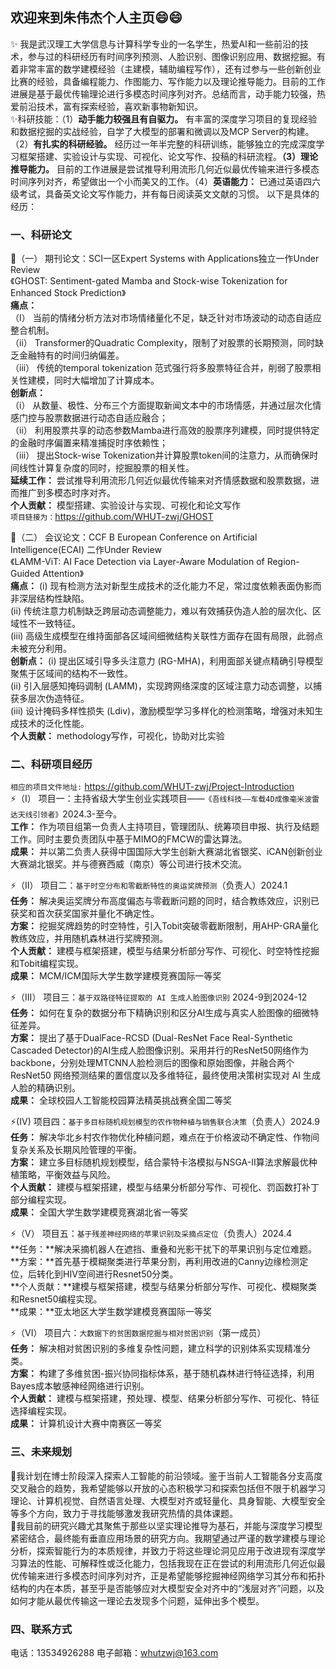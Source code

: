 ## 欢迎来到朱伟杰个人主页😄😄
✨  我是武汉理工大学信息与计算科学专业的一名学生，热爱AI和一些前沿的技术，参与过的科研经历有时间序列预测、人脸识别、图像识别应用、数据挖掘。有着非常丰富的数学建模经验（主建模，辅助编程写作），还有过参与一些创新创业比赛的经验，具备编程能力、作图能力、写作能力以及理论推导能力。目前的工作进展是基于最优传输理论进行多模态时间序列对齐。总结而言，动手能力较强，热爱前沿技术，富有探索经验，喜欢新事物新知识。<br>
✨科研技能：（1）**动手能力较强且有自驱力。** 有丰富的深度学习项目的复现经验和数据挖掘的实战经验，自学了大模型的部署和微调以及MCP Server的构建。（2）**有扎实的科研经验。** 经历过一年半完整的科研训练，能够独立的完成深度学习框架搭建、实验设计与实现、可视化、论文写作、投稿的科研流程。**（3）理论推导能力。** 目前的工作进展是尝试推导利用流形几何近似最优传输来进行多模态时间序列对齐，希望做出一个小而美又的工作。（4）**英语能力：** 已通过英语四六级考试，具备英文论文写作能力，并有每日阅读英文文献的习惯。 以下是具体的经历：<br>


### 一、科研论文
💬（一） 期刊论文：SCI一区Expert Systems with Applications独立一作Under Review<br> 《GHOST: Sentiment-gated Mamba and Stock-wise Tokenization for Enhanced Stock Prediction》<br>
**痛点：** <br>
（I） 当前的情绪分析方法对市场情绪量化不足，缺乏针对市场波动的动态自适应整合机制。<br>
（ii） Transformer的Quadratic Complexity，限制了对股票的长期预测，同时缺乏金融特有的时间归纳偏差。<br>
（iii） 传统的temporal tokenization 范式强行将多股票特征合并，削弱了股票相关性建模，同时大幅增加了计算成本。<br>
**创新点：** <br>
（i） 从数量、极性、分布三个方面提取新闻文本中的市场情感，并通过层次化情感门控与股票数据进行动态自适应融合；<br>
（ii） 利用股票共享的动态参数Mamba进行高效的股票序列建模，同时提供特定的金融时序偏置来精准捕捉时序依赖性；<br>
（iii） 提出Stock-wise Tokenization并计算股票token间的注意力，从而确保时间线性计算复杂度的同时，挖掘股票的相关性。<br>
**延续工作：** 尝试推导利用流形几何近似最优传输来对齐情感数据和股票数据，进而推广到多模态时序对齐。<br>
**个人贡献：** 模型搭建、实验设计与实现、可视化和论文写作<br>
```项目链接为：```https://github.com/WHUT-zwj/GHOST <br>

💬（二） 会议论文：CCF B European Conference on Artificial Intelligence(ECAI) 二作Under Review<br>
《LAMM-ViT: AI Face Detection via Layer-Aware Modulation of Region-Guided Attention》<br>
**痛点：** 
(i) 现有检测方法对新型生成技术的泛化能力不足，常过度依赖表面伪影而非深层结构性缺陷。<br>
(ii) 传统注意力机制缺乏跨层动态调整能力，难以有效捕获伪造人脸的层次化、区域性不一致特征。<br>
(iii) 高级生成模型在维持面部各区域间细微结构关联性方面存在固有局限，此弱点未被充分利用。<br>
**创新点：** 
(i) 提出区域引导多头注意力 (RG-MHA)，利用面部关键点精确引导模型聚焦于区域间的结构不一致性。<br>
(ii) 引入层感知掩码调制 (LAMM)，实现跨网络深度的区域注意力动态调整，以捕获多层次伪造特征。<br>
(iii) 设计掩码多样性损失 (Ldiv)，激励模型学习多样化的检测策略，增强对未知生成技术的泛化性能。<br>
**个人贡献：** methodology写作，可视化，协助对比实验


### 二、科研项目经历<br>
```相应的项目文件地址:``` https://github.com/WHUT-zwj/Project-Introduction <br>
⚡（I） 项目一：主持省级大学生创业实践项目——```《吾线科技——车载4D成像毫米波雷达天线引领者》```2024.3-至今。<br>
**工作：** 作为项目组第一负责人主持项目，管理团队、统筹项目申报、执行及结题工作。同时主要负责团队中基于MIMO的FMCW的雷达算法。<br>
**成果：** 并以第二负责人获得中国国际大学生创新大赛湖北省银奖、iCAN创新创业大赛湖北银奖。并与德赛西威（南京）等公司进行技术交流。<br>

⚡（II） 项目二：```基于时空分布和零截断特性的奥运奖牌预测```（负责人）2024.1<br>
**任务：** 解决奥运奖牌分布高度偏态与零截断问题的同时，结合教练效应，识别已获奖和首次获奖国家并量化不确定性。<br>
**方案：** 挖掘奖牌趋势的时空特性，引入Tobit突破零截断限制，用AHP-GRA量化教练效应，并用随机森林进行奖牌预测。<br>
**个人贡献：** 建模与框架搭建，模型与结果分析部分写作、可视化、时空特性挖掘和Tobit编程实现。<br>
**成果：** MCM/ICM国际大学生数学建模竞赛国际一等奖<br>


⚡（III） 项目三：```基于双路径特征提取的 AI 生成人脸图像识别``` 2024-9到2024-12<br>
**任务：** 如何在复杂的数据分布下精确识别和区分AI生成与真实人脸图像的细微特征差异。<br>
**方案：** 提出了基于DualFace-RCSD (Dual-ResNet Face Real-Synthetic Cascaded Detector)的AI生成人脸图像识别。采用并行的ResNet50网络作为backbone，分别处理MTCNN人脸检测后的图像和原始图像，并融合两个 ResNet50 网络预测结果的置信度以及多维特征，最终使用决策树实现对 AI 生成人脸的精确识别。<br>
**成果：** 全球校园人工智能校园算法精英挑战赛全国二等奖<br>

⚡(IV) 项目四：```基于多目标随机规划模型的农作物种植与销售联合决策```（负责人）2024.9<br>
**任务：** 解决华北乡村农作物优化种植问题，难点在于价格波动不确定性、作物间复杂关系及长期风险管理的平衡。<br>
**方案：** 建立多目标随机规划模型，结合蒙特卡洛模拟与NSGA-II算法求解最优种植策略，平衡效益与风险。<br>
**个人贡献：** 建模与框架搭建，模型与结果分析部分写作、可视化、罚函数打补丁部分编程实现。<br>
**成果：** 全国大学生数学建模竞赛湖北省一等奖

⚡（V） 项目五：```基于残差神经网络的苹果识别及采摘点定位```（负责人）2024.4<br>
**任务：**解决采摘机器人在遮挡、重叠和光影干扰下的苹果识别与定位难题。<br>
**方案：**首先基于模糊聚类进行苹果分割，再利用改进的Canny边缘检测定位，后转化到HIV空间进行Resnet50分类。<br> 
**个人贡献：**建模与框架搭建，模型与结果分析部分写作、可视化、模糊聚类和Resnet50编程实现。<br>
**成果：**亚太地区大学生数学建模竞赛国际一等奖<br>

⚡（VI） 项目六：```大数据下的贫困数据挖掘与相对贫困识别```（第一成员）<br>
**任务：** 解决相对贫困识别的多维复杂性问题，建立科学的识别体系实现精准分类。<br>
**方案：** 构建了多维贫困-振兴协同指标体系，基于随机森林进行特征选择，利用Bayes成本敏感神经网络进行识别。<br>
**个人贡献：** 建模与框架搭建，预处理、模型、结果分析部分写作、可视化、特征选择编程实现。<br>
**成果：** 计算机设计大赛中南赛区一等奖<br>

### 三、未来规划

🌱我计划在博士阶段深入探索人工智能的前沿领域。鉴于当前人工智能各分支高度交叉融合的趋势，我希望能够以开放的心态积极学习和探索包括但不限于机器学习理论、计算机视觉、自然语言处理、大模型对齐或轻量化、具身智能、大模型安全等多个方向，致力于寻找能够激发我研究热情的具体课题。<br>
🌱我目前的研究兴趣尤其聚焦于那些以坚实理论推导为基石，并能与深度学习模型紧密结合，最终能有垂直应用场景的研究方向。我期望通过严谨的数学建模与理论分析，探索智能行为的本质规律，并致力于将这些理论洞见应用于改进现有深度学习算法的性能、可解释性或泛化能力，包括我现在正在尝试的利用流形几何近似最优传输来进行多模态时间序列对齐，正是希望能够挖掘神经网络学习其分布和拓扑结构的内在本质，甚至乎是否能够应对大模型安全对齐中的“浅层对齐”问题，以及如何才能从最优传输这一理论去发现多个问题，延伸出多个模型。

### 四、联系方式
电话：13534926288
电子邮箱：whutzwj@163.com

<!--
**WHUT-zwj/WHUT-zwj** is a ✨ _special_ ✨ repository because its `README.md` (this file) appears on your GitHub profile.

Here are some ideas to get you started:

- 🔭 I’m currently working on ...
- 🌱 I’m currently learning ...
- 👯 I’m looking to collaborate on ...
- 🤔 I’m looking for help with ...
- 💬 Ask me about ...
- 📫 How to reach me: ...
- 😄 Pronouns: ...
- ⚡ Fun fact: ...
-->

